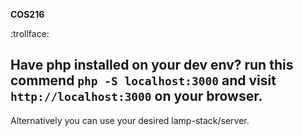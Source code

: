 **COS216**

:trollface:

Have php installed on your dev env? run this commend
``php -S localhost:3000``
and visit ``http://localhost:3000`` on your browser.
---
Alternatively you can use your desired lamp-stack/server.  